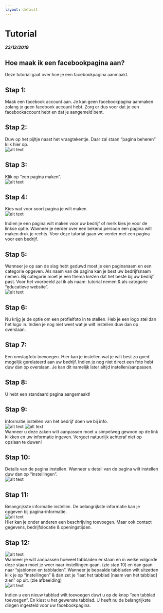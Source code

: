 ```yaml
---
layout: default
---
```


# Tutorial
##### 23/12/2019

## Hoe maak ik een facebookpagina aan?

Deze tutorial gaat over hoe je een facebookpagina aanmaakt.

## Stap 1:
Maak een facebook account aan. Je kan geen facebookpagina aanmaken zolang je geen facebook account hebt. Zorg er dus voor dat je een facebookaccount hebt en dat je aangemeld bent.

## Stap 2:
Duw op het pijltje naast het vraagtekentje. Daar zal staan “pagina beheren” klik hier op.
<br/>
![alt text](paginabeheren.png "pagina beheren")

## Stap 3:
Klik op “een pagina maken”.
<br/>
![alt text](paginamaken.png "pagina maken")

## Stap 4:
Kies wat voor soort pagina je wilt maken.
<br/>
![alt text](bedrijfkiezen.png "soort pagina kiezen")

Indien je een pagina wilt maken voor uw bedrijf of merk kies je voor de linkse optie. Wanneer je eerder over een bekend persoon een pagina wilt maken druk je rechts. Voor deze tutorial gaan we verder met een pagina voor een bedrijf.

## Stap 5:
Wanneer je op aan de slag hebt geduwd moet je een paginanaam en een categorie opgeven. Als naam van de pagina kan je best uw bedrijfsnaam nemen.
Bij categorie moet je een thema kiezen dat het beste bij uw bedrijf past. Voor het voorbeeld zal ik als naam: tutorial nemen & als categorie “educatieve website”.
<br/>
![alt text](algemenegegevens.png "stel naam van bedrijf en categorie in")

## Stap 6: 
Nu krijg je de optie om een profielfoto in te stellen. Heb je een logo stel dan het logo in. Indien je nog niet weet wat je wilt instellen duw dan op overslaan.

## Stap 7:
Een omslagfoto toevoegen. Hier kan je instellen wat je wilt best zo goed mogelijk gerelateerd aan uw bedrijf. Indien je nog niet direct een foto hebt duw dan op overslaan. Je kan dit namelijk later altijd instellen/aanpassen.

## Stap 8:
U hebt een standaard pagina aangemaakt!

## Stap 9:
Informatie instellen van het bedrijf doen we bij info.
<br/>
![alt text](infoterugvinden.png "waar vind ik info")
![alt text](infoinstellen.png "foto van info")
<br/>
Wanneer u deze zaken wilt aanpassen moet u simpelweg gewoon op de link klikken en uw informatie ingeven. Vergeet natuurlijk achteraf niet op opslaan te duwen!

## Stap 10:
Details van de pagina instellen.
Wanneer u detail van de pagina wilt instellen duw dan op “instellingen”.
<br/>
![alt text](instellingenterugvinden.png "waar vind ik instellingen")

## Stap 11:
Belangrijkste informatie instellen.
De belangrijkste informatie kan je opgeven bij pagina-informatie.
<br/>
![alt text](pagineinstellingen.png "paginainstellingen")
<br/>
Hier kan je onder anderen een beschrijving toevoegen. Maar ook contact gegevens, bedrijfslocatie & openingstijden.

## Stap 12:
![alt text](tabbladen.png "tabbladen")
<br/>
Wanneer je wilt aanpassen hoeveel tabbladen er staan en in welke volgorde deze staan moet je weer naar instellingen gaan. (zie stap 10) en dan gaan naar “sjablonen en tabbladen”. Wanneer je bepaalde tabbladen wilt uitzetten klik je op “instellingen” & dan zet je “laat het tabblad [naam van het tabblad] zien” op uit. (zie afbeelding)
<br/>
![alt text](tabbladinstellingen.png "instellingen van het tabblad")

Indien u een nieuw tabblad wilt toevoegen duwt u op de knop “een tabblad toevoegen”. En kiest u het gewenste tabblad.
U heeft nu de belangrijkste dingen ingesteld voor uw facebookpagina.


